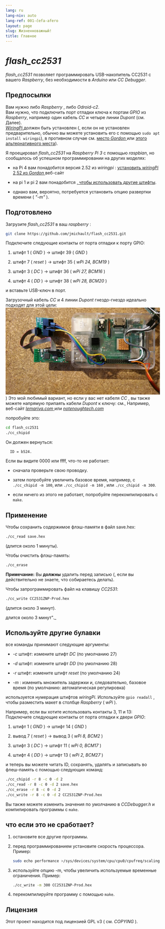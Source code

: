 ```yaml
---
lang: ru
lang-niv: auto
lang-ref: 001-ĉefa-afero
layout: page
slug: Жизненноважный!
title: Главное
---
```


# _flash\_cc2531_
 _flash\_cc2531_ позволяет программировать USB-накопитель CC2531 с вашего _Raspberry_, без необходимости в _Arduino_ или _CC Debugger_.

## Предпосылки
Вам нужно либо _Raspberry_ , либо _Odroid-c2_.  
Вам нужно, что подключить порт отладки ключа к портам _GPIO_ из _Raspberry_, например один кабель _CC_ и четыре линии _Dupont_ (см. Далее).   
[ _WiringPi_ ](http://wiringpi.com/) должен быть установлен (, если он не установлен предварительно, обычно вы можете установить его с помощью `sudo apt install wiringpi`), в противном случае см. [место _Gordon_ ](http://wiringpi.com/) или [этого альтернативного места](https://github.com/WiringPi/WiringPi)).  

Я проецировал _flash\_cc2531_ на _Raspberry Pi 3_ с помощью _raspbian_, но сообщалось об успешном программировании на других моделях:  
 * на Pi 4 вам понадобится версия 2.52 из _wiringpi_ :  [установить _wiringPi_ 2,52 из _Gordon_ ](http://wiringpi.com/wiringpi-updated-to-2-52-for-the-raspberry-pi-4b/)веб-сайт



 * на pi 1 и pi 2 вам понадобится [, чтобы использовать другие штифты](#uzi_aliajn_pinglojn).


 * однако вам, вероятно, потребуется установить опцию развертки времени ( _"-m"_ ).



## Подготовлено

Загрузите _flash\_cc2531_ в ваш _raspberry_ :
```bash
git clone https://github.com/jmichault/flash_cc2531.git
```

Подключите следующие контакты от порта отладки к порту GPIO:

 1. штифт 1 ( _GND_ ) -> штифт 39 ( _GND_ )


 2. штифт 7 ( _reset_ ) -> штифт 35 ( _wPi 24, BCM19_ )


 3. штифт 3 ( _DC_ ) -> штифт 36 ( _wPi 27, BCM16_ )


 4. штифт 4 ( _DD_ ) -> штифт 38 ( _wPi 28, BCM20_ )



и вставьте USB-ключ в порт.

Загрузочный кабель _CC_ и 4 линии _Dupont_ гнездо-гнездо идеально подходят для этой цели:
![фотография ключа и _raspberry_ ](https://github.com/jmichault/files/raw/master/Raspberry-CC2531.jpg))
Это мой любимый вариант, но если у вас нет кабеля _CC_ , вы также можете напрямую припаять кабели _Dupont_ к ключу: см., Например, веб-сайт [ _lemariva.com_ ](https://lemariva.com/blog/2019/08/zigbee-flashing-cc2531-using-raspberry-pi-without-cc-debugger) или [ _notenoughtech.com_ ](https://notenoughtech.com/home-automation/flashing-cc2531-without-cc-debugger/)


попробуйте это:
```bash
cd flash_cc2531
./cc_chipid
```
Он должен вернуться:
```
  ID = b524.
```
Если вы видите 0000 или ffff, что-то не работает:  
 * сначала проверьте свою проводку.


 * затем попробуйте увеличить базовое время, например, с `./cc_chipid -m 100`, или `./cc_chipid -m 160` , или `./cc_chipid -m 300`.


 * если ничего из этого не работает, попробуйте перекомпилировать с `make`.




## Применение
Чтобы сохранить содержимое флэш-памяти в файл save.hex:
```bash
./cc_read save.hex
```
(длится около 1 минуты).

Чтобы очистить флэш-память:
```bash
./cc_erase
```
**Примечание:** Вы **должны** удалить перед записью (, если вы действительно не знаете, что собираетесь делать).

Чтобы запрограммировать файл на клавишу _CC2531_:
```bash
./cc_write CC2531ZNP-Prod.hex
```
(длится около 3 минут).

<a id="uzi_aliajn_pinglojn"></a>
длится около 3 минут"._
## Используйте другие булавки

все команды принимают следующие аргументы:

 * _-c_ штифт: измените штифт _DC_ (по умолчанию 27)


 * _-d_ штифт: измените штифт _DD_ (по умолчанию 28)


 * _-r_ штифт: измените штифт _reset_ (по умолчанию 24)


 * _-m_ : изменить множитель задержки и, следовательно, базовое время (по умолчанию: автоматическая регулировка)



используется нумерация штифтов _wiringPi_. Используйте `gpio readall` , чтобы разместить макет в столбце _Raspberry_ ( _wPi_ ).

Например, если вы хотите использовать контакты 3, 11 и 13:  
Подключите следующие контакты от порта отладки к двери _GPIO_:

 1. штифт 1 ( _GND_ ) -> штифт 14 ( _GND_ )


 2. вывод 7 ( _reset_ ) -> вывод 3 ( _wPi 8, BCM2_ )


 3. штифт 3 ( _DC_ ) -> штифт 11 ( _wPi 0, BCM17_ )


 4. штифт 4 ( _DD_ ) -> штифт 13 ( _wPi 2, BCM27_ )



и теперь вы можете читать ID, сохранять, удалять и записывать во флеш-память с помощью следующих команд:
```bash
./cc_chipid -r 8 -c 0 -d 2
./cc_read -r 8 -c 0 -d 2 save.hex
./cc_erase -r 8 -c 0 -d 2
./cc_write -r 8 -c 0 -d 2 CC2531ZNP-Prod.hex
```

Вы также можете изменить значения по умолчанию в _CCDebugger.h_ и компилировать программы с `make`.

## что если это не сработает?

1. остановите все другие программы.


2. перед программированием установите скорость процессора. Пример:


   ```bash
   sudo echo performance >/sys/devices/system/cpu/cpu0/cpufreq/scaling_governor
   ```
3. используйте опцию -m, чтобы увеличить используемые временные ограничения. Пример:


   ```bash
   ./cc_write -m 300 CC2531ZNP-Prod.hex
   ```
4. перекомпилируйте программу с помощью `make`.



## Лицензия

Этот проект находится под лицензией GPL v3 ( см. _COPYING_ ).
